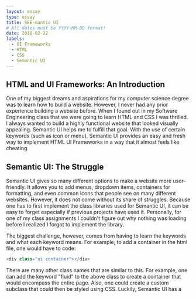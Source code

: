 ```yaml
---
layout: essay
type: essay
title: SEE-mantic UI
# All dates must be YYYY-MM-DD format!
date: 2018-02-22
labels:
  - UI Frameworks
  - HTML
  - CSS
  - Semantic UI
---
```


## HTML and UI Frameworks: An Introduction
One of my biggest dreams and aspirations for my computer science degree was to learn how to build a website. However, I never had any prior experience building a website before. When I found out in my Software Engineering class that we were going to learn HTML and CSS I was thrilled. I always wanted to build a highly functional website that looked visually appealing. Semantic UI helps me to fulfill that goal. With the use of certain keywords (such as icon or menu), Semantic UI provides an easy and fresh way to implement HTML UI Frameworks in a way that it almost feels like cheating.

## Semantic UI: The Struggle
Semantic UI gives so many different options to make a website more user-friendly. It allows you to add menus, dropdown items, containers for formatting, and even common icons that people see on many different websites. However, it does not come without its share of struggles. Because one has to first implement the class libraries used for Semantic UI, it can be easy to forget especially if previous projects have used it. Personally, for one of my class assignments I couldn't figure out why nothing was loading before I realized I forgot to implement the library.

The biggest challenge, however, comes from having to learn the keywords and what each keyword means. For example, to add a container in the html file, one would have to code:

```js
<div class="ui container"></div>
```

There are many other class names that are similar to this. For example, one can add the keyword "fluid" to the above class to create a container that would encompass the entire page. Also, one could create a custom subclass that could then be styled using CSS. Luckily, Semantic UI has a 
